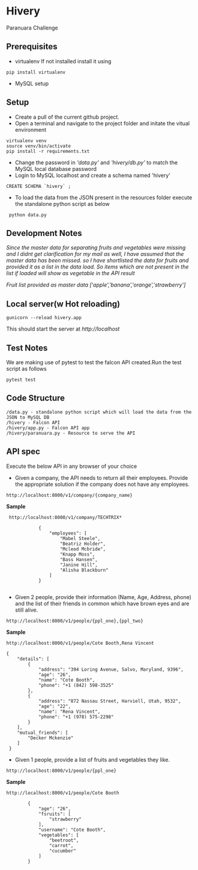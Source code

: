 # Hivery
Paranuara Challenge

## Prerequisites
- virtualenv
If not installed install it using
```
pip install virtualenv 
```

- MySQL setup


## Setup
- Create a pull of the current github project.
- Open a terminal and navigate to the project folder and initate the vitual environment
```
virtualenv venv
source venv/bin/activate
pip install -r requirements.txt

```
- Change the password in *'data.py'* and *'hivery/db.py'* to match the MySQL local database password
- Login to MySQL localhost and create a schema named 'hivery'

```
CREATE SCHEMA `hivery` ;
```

- To load the data from the JSON present in the resources folder execute the standalone python script as below

```
 python data.py 
 ```

## Development Notes

*Since the master data for separating fruits and vegetables were missing and I didnt get clarification for my mail as well, I have assumed that the master data has been missed. so I have
shortlisted the data for fruits and provided it as a list in the data load. So items which are not present in the list if 
loaded will show as vegetable in the API result*

*Fruit list provided as master data ['apple','banana','orange','strawberry']*

## Local server(w Hot reloading)

```
gunicorn --reload hivery.app

```
This should start the server at *http://localhost*

## Test Notes
We are making use of pytest to test the falcon API created.Run the test script as follows

```
pytest test 
```



## Code Structure
```
/data.py - standalone python script which will load the data from the JSON to MySQL DB
/hivery - Falcon API
/hivery/app.py - Falcon API app
/hivery/paranuara.py - Resource to serve the API

```

## API spec

Execute the below API in any browser of your choice

- Given a company, the API needs to return all their employees. Provide the appropriate solution if the company does not have any employees.

``` 
http://localhost:8000/v1/company/{company_name} 
```

**Sample**
```
 http://localhost:8000/v1/company/TECHTRIX*
```

```
            {
                "employees": [
                    "Mabel Steele",
                    "Beatriz Holder",
                    "Mcleod Mcbride",
                    "Knapp Moss",
                    "Bass Hansen",
                    "Janine Hill",
                    "Alisha Blackburn"
                ]
            }
            
```

- Given 2 people, provide their information (Name, Age, Address, phone) and the list of their friends in common which have brown eyes and are still alive.

``` 
http://localhost:8000/v1/people/{ppl_one},{ppl_two} 
```

**Sample**

```
http://localhost:8000/v1/people/Cote Booth,Rena Vincent
```

```
{
    "details": [
        {
            "address": "394 Loring Avenue, Salvo, Maryland, 9396",
            "age": "26",
            "name": "Cote Booth",
            "phone": "+1 (842) 598-3525"
        },
        {
            "address": "872 Nassau Street, Harviell, Utah, 9532",
            "age": "22",
            "name": "Rena Vincent",
            "phone": "+1 (978) 575-2298"
        }
    ],
    "mutual_friends": [
        "Decker Mckenzie"
    ]
 }
   ```

- Given 1 people, provide a list of fruits and vegetables they like.

``` 
http://localhost:8000/v1/people/{ppl_one} 
```

**Sample**

```
http://localhost:8000/v1/people/Cote Booth
```


```     
        {
            "age": "26",
            "fsruits": [
                "strawberry"
            ],
            "username": "Cote Booth",
            "vegetables": [
                "beetroot",
                "carrot",
                "cucumber"
            ]
        }
   ```
